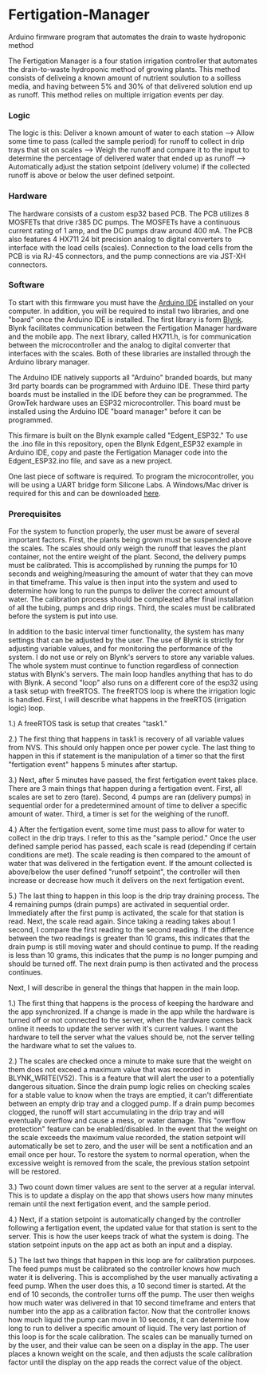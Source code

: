 # Fertigation-Manager

Arduino firmware program that automates the drain to waste hydroponic method

The Fertigation Manager is a four station irrigation controller that automates the drain-to-waste hydroponic method of growing plants.  This method consists of deliveing a known amount of nutrient soulution to a soilless media, and having between 5% and 30% of that delivered solution end up as runoff. This method relies on multiple irrigation events per day.

### Logic

The logic is this:  Deliver a known amount of water to each station --> Allow some time to pass (called the sample period) for runoff to collect in drip trays that sit on scales --> Weigh the runoff and compare it to the input to determine the percentage of delivered water that ended up as runoff --> Automatically adjust the station setpoint (delivery volume) if the collected runoff is above or below the user defined setpoint.

### Hardware

The hardware consists of a custom esp32 based PCB.  The PCB utilizes 8 MOSFETs that drive r385 DC pumps.  The MOSFETs have a continuous current rating of 1 amp, and the DC pumps draw around 400 mA.  The PCB also features 4 HX711 24 bit precision analog to digital converters to interface with the load cells (scales).  Connection to the load cells from the PCB is via RJ-45 connectors, and the pump connections are via JST-XH connectors.

### Software

To start with this firmware you must have the [Arduino IDE](https://www.arduino.cc/en/software) installed on your computer.  In addition, you will be required to install two libraries, and one "board" once the Arduino IDE is installed.  The first library is form [Blynk](https://docs.blynk.io/en/).  Blynk facilitates communication between the Fertigation Manager hardware and the mobile app.  The next library, called HX711.h, is for communication between the microcontroller and the analog to digital converter that interfaces with the scales.  Both of these libraries are installed through the Arduino library manager.  

The Arduino IDE natively supports all "Arduino" branded boards, but many 3rd party boards can be programmed with Arduino IDE.  These third party boards must be installed in the IDE before they can be programmed.  The GrowTek hardware uses an ESP32 microcontroller.  This board must be installed using the Arduino IDE "board manager" before it can be programmed.

This firmare is built on the Blynk example called "Edgent_ESP32."  To use the .ino file in this repository, open the Blynk Edgent_ESP32 example in Arduino IDE, copy and paste the Fertigation Manager code into the Edgent_ESP32.ino file, and save as a new project.

One last piece of software is required.  To program the microcontroller, you will be using a UART bridge form Silicone Labs.  A Windows/Mac driver is required for this and can be downloaded [here](https://www.silabs.com/developers/usb-to-uart-bridge-vcp-drivers).

### Prerequisites

For the system to function properly, the user must be aware of several important factors.  First, the plants being grown must be suspended above the scales.  The scales
should only weigh the runoff that leaves the plant container, not the entire weight of the plant.  Second, the delivery pumps must be calibrated.  This is accomplished by
running the pumps for 10 seconds and weighing/measuring the amount of water that they can move in that timeframe.  This value is then input into the system and used to determine how long to run 
the pumps to deliver the correct amount of water.  The calibration process should be compleated after final installation of all the tubing, pumps and drip rings.  Third, the scales 
must be calibrated before the system is put into use.

In addition to the basic interval timer functionality, the system has many settings that can be adjusted by the user.  The use of Blynk is strictly for adjusting
variable values, and for monitoring the performance of the system.  I do not use or rely on Blynk's servers to store any variable values.  The whole system must continue to function regardless of connection
status with Blynk's servers.  The main loop handles anything that has to do with Blynk.  A second "loop" also runs on a different core of the esp32 using a task setup with freeRTOS.  The freeRTOS loop is
where the irrigation logic is handled.  First, I will describe what happens in the freeRTOS (irrigation logic) loop.

1.) A freeRTOS task is setup that creates "task1."

2.) The first thing that happens in task1 is recovery of all variable values from NVS.  This should only happen once per power cycle.
  The last thing to happen in this if statement is the manipulation of a timer so that the first "fertigation event" happens 5 minutes after startup.
  
3.) Next, after 5 minutes have passed, the first fertigation event takes place.  There are 3 main things that happen during a fertigation event.  First, all scales are set to zero (tare). Second, 4 pumps
   are ran (delivery pumps) in sequential order for a predetermined amount of time to deliver a specific amount of water.  Third, a timer is set for the weighing of the runoff.
   
4.) After the fertigation event, some time must pass to allow for water to collect in the drip trays.  I refer to this as the "sample period." Once the user defined sample period has passed, each scale
   is read (depending if certain conditions are met).  The scale reading is then compared to the amount of water that was delivered in the fertigation event.  If the amount collected is above/below
   the user defined "runoff setpoint", the controller will then increase or decrease how much it delivers on the next fertigation event.
   
5.) The last thing to happen in this loop is the drip tray draining process.  The 4 remaining pumps (drain pumps) are activated in sequential order.  Immediately after the first pump is activated, the scale
   for that station is read.  Next, the scale read again.  Since taking a reading takes about 1 second, I compare the first reading to the second reading.  If the difference between the two readings is
   greater than 10 grams, this indicates that the drain pump is still moving water and should continue to pump.  If the reading is less than 10 grams, this indicates that the pump is no longer pumping
   and should be turned off.  The next drain pump is then activated and the process continues.

Next, I will describe in general the things that happen in the main loop.

1.) The first thing that happens is the process of keeping the hardware and the app synchronized.  If a change is made in the app while the hardware is turned off or not connected to the server,
    when the hardware comes back online it needs to update the server with it's current values.  I want the hardware to tell the server what the values should be, not the server telling the hardware
    what to set the values to.
    
2.) The scales are checked once a minute to make sure that the weight on them does not exceed a maximum value that was recorded in BLYNK_WRITE(V52).  This is a feature that will alert the user to a potentially
    dangerous situation.  Since the drain pump logic relies on checking scales for a stable value to know when the trays are emptied, it can't differentiate between an empty drip tray and a clogged pump.  If a
    drain pump becomes clogged, the runoff will start accumulating in the drip tray and will eventually overflow and cause a mess, or water damage.  This "overflow protection" feature can be enabled/disabled.
    In the event that the weight on the scale exceeds the maximum value recorded, the station setpoint will automatically be set to zero, and the user will be sent a
    notification and an email once per hour.  To restore the system to normal operation, when the excessive weight is removed from the scale, the previous station setpoint will be restored.
    
3.) Two count down timer values are sent to the server at a regular interval.  This is to update a display on the app that shows users how many minutes remain until the next fertigation event, and the sample period.

4.) Next, if a station setpoint is automatically changed by the controller following a fertigation event, the updated value for that station is sent to the server.  This is how the user keeps track of what the
    system is doing.  The station setpoint inputs on the app act as both an input and a display.
    
5.) The last two things that happen in this loop are for calibration purposes.  The feed pumps must be calibrated so the controller knows how much water it is delivering.  This is accomplished by the user
    manually activating a feed pump.  When the user does this, a 10 second timer is started.  At the end of 10 seconds, the controller turns off the pump.  The user then weighs how much water was delivered
    in that 10 second timeframe and enters that number into the app as a calibration factor.  Now that the controller knows how much liquid the pump can move in 10 seconds, it can determine how long to run to
    deliver a specific amount of liquid.  The very last portion of this loop is for the scale calibration.  The scales can be manually turned on by the user, and their value can be seen on a display in the app.
    The user places a known weight on the scale, and then adjusts the scale calibration factor until the display on the app reads the correct value of the object.
